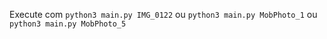 Execute com `python3 main.py IMG_0122` ou `python3 main.py MobPhoto_1` ou `python3 main.py MobPhoto_5`
